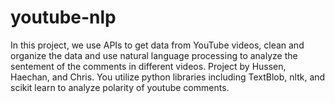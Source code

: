 # youtube-nlp
In this project, we use APIs to get data from YouTube videos, clean and organize the data and use natural language processing to analyze the sentement of the comments in different videos. Project by Hussen, Haechan, and Chris.
You utilize python libraries including TextBlob, nltk, and scikit learn to analyze polarity of youtube comments.
